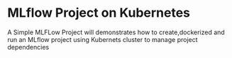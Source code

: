 # MLflow Project on Kubernetes
  A Simple MLFLow Project will demonstrates how to create,dockerized and run an MLflow project using Kubernets cluster to manage project dependencies